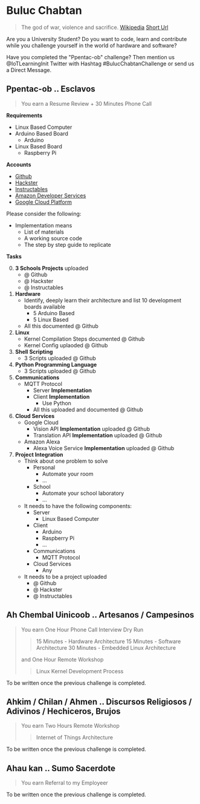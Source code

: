 # Buluc Chabtan

> The god of war, violence and sacrifice. [Wikipedia](https://en.wikipedia.org/wiki/List_of_Maya_gods_and_supernatural_beings) [Short Url](https://goo.gl/EaHYCN)

Are you a University Student? Do you want to code, learn and contribute while you challenge yourself in the world of hardware and software?

Have you completed the "Ppentac-ob" challenge? Then mention us @IoTLearningInit Twitter with Hashtag #BulucChabtanChallenge or send us a Direct Message.

## Ppentac-ob .. Esclavos

> You earn a Resume Review + 30 Minutes Phone Call

__Requirements__

- Linux Based Computer
- Arduino Based Board
  - Arduino
- Linux Based Board
  - Raspberry Pi

__Accounts__

- [Github](https://github.com/)
- [Hackster](https://www.hackster.io/)
- [Instructables](http://www.instructables.com/)
- [Amazon Developer Services](https://developer.amazon.com/)
- [Google Cloud Platform](https://cloud.google.com/)

Please consider the following:

- Implementation means
  - List of materials
  - A working source code
  - The step by step guide to replicate

__Tasks__

0. __3 Schools Projects__ uploaded
   - @ Github
   - @ Hackster
   - @ Instructables
1. __Hardware__
   - Identify, deeply learn their architecture and list 10 development boards available
     - 5 Arduino Based
     - 5 Linux Based
   - All this documented @ Github
2. __Linux__
   - Kernel Compilation Steps documented @ Github
   - Kernel Config uplaoded @ Github
3. __Shell Scripting__
   - 3 Scripts uploaded @ Github
4. __Python Programming Language__
   - 3 Scripts uploaded @ Github
5. __Communications__
   - MQTT Protocol
     - Server __Implementation__
     - Client __Implementation__
       - Use Python
     - All this uploaded and documented @ Github
6. __Cloud Services__
   - Google Cloud
     - Vision API __Implementation__ uploaded @ Github
     - Translation API __Implementation__ uploaded @ Github
   - Amazon Alexa
     - Alexa Voice Service __Implementation__ uploaded @ Github
7. __Project Integration__
   - Think about one problem to solve
     - Personal
       - Automate your room
       - ...
     - School
       - Automate your school laboratory
       - ...
   - It needs to have the following components:
     - Server
       - Linux Based Computer
     - Client
       - Arduino
       - Raspberry Pi
       - ...
     - Communications
       - MQTT Protocol
     - Cloud Services
       - Any
   - It needs to be a project uploaded
     - @ Github
     - @ Hackster
     - @ Instructables

## Ah Chembal Uinicoob .. Artesanos / Campesinos

> You earn One Hour Phone Call Interview Dry Run
> > 15 Minutes - Hardware Architecture
> > 15 Minutes - Software Architecture
> > 30 Minutes - Embedded Linux Architecture
>
> and One Hour Remote Workshop
> > Linux Kernel Development Process

To be written once the previous challenge is completed.

## Ahkim / Chilan / Ahmen .. Discursos Religiosos / Adivinos / Hechiceros, Brujos

> You earn Two Hours Remote Workshop
> >  Internet of Things Architecture

To be written once the previous challenge is completed.

## Ahau kan .. Sumo Sacerdote

> You earn Referral to my Employeer

To be written once the previous challenge is completed.
